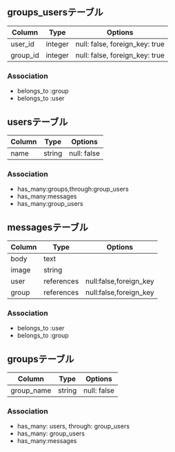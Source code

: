 
## groups_usersテーブル

|Column|Type|Options|
|------|----|-------|
|user_id|integer|null: false, foreign_key: true|
|group_id|integer|null: false, foreign_key: true|

### Association
- belongs_to :group
- belongs_to :user

## usersテーブル

|Column|Type|Options|
|------|----|-------|
|name|string|null: false|

### Association
- has_many:groups,through:group_users
- has_many:messages
- has_many:group_users

## messagesテーブル

|Column|Type|Options|
|------|----|-------|
|body|text|
|image|string|
|user|references|null:false,foreign_key|
|group|references|null:false,foreign_key|

### Association
- belongs_to :user
- belongs_to :group

## groupsテーブル

|Column|Type|Options|
|------|----|-------|
|group_name|string|null: false|

### Association
- has_many: users, through: group_users
- has_many: group_users
- has_many:messages
